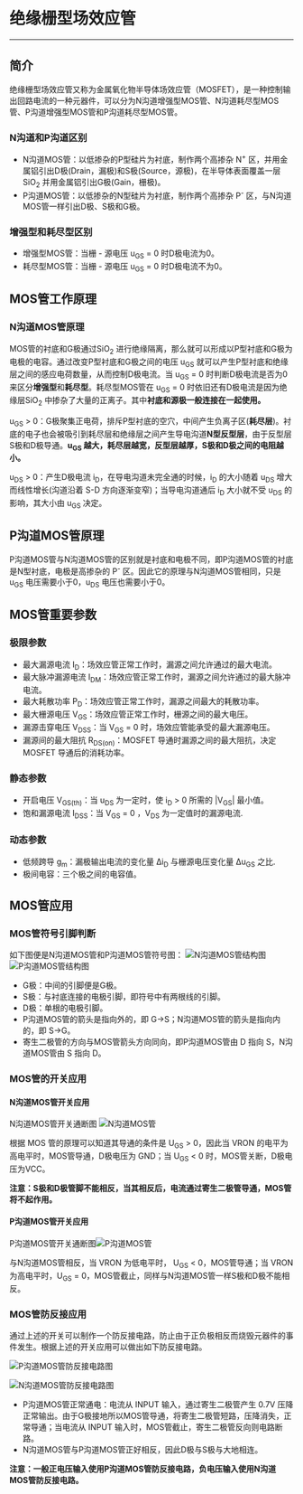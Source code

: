 # 绝缘栅型场效应管

----------------------------------------------------

## 简介

绝缘栅型场效应管又称为金属氧化物半导体场效应管（MOSFET），是一种控制输出回路电流的一种元器件，可以分为N沟道增强型MOS管、N沟道耗尽型MOS管、P沟道增强型MOS管和P沟道耗尽型MOS管。


### N沟道和P沟道区别

* N沟道MOS管：以低掺杂的P型硅片为衬底，制作两个高掺杂 N<sup>+</sup> 区，并用金属铝引出D极(Drain，漏极)和S极(Source，源极)，在半导体表面覆盖一层 SiO<sub>2</sub> 并用金属铝引出G极(Gain，栅极)。
* P沟道MOS管：以低掺杂的N型硅片为衬底，制作两个高掺杂 P<sup>-</sup> 区，与N沟道MOS管一样引出D极、S极和G极。

### 增强型和耗尽型区别

* 增强型MOS管：当栅 - 源电压 u<sub>GS</sub> = 0 时D极电流为0。
* 耗尽型MOS管：当栅 - 源电压 u<sub>GS</sub> = 0 时D极电流不为0。

## MOS管工作原理

### N沟道MOS管原理

MOS管的衬底和G极通过SiO<sub>2</sub> 进行绝缘隔离，那么就可以形成以P型衬底和G极为电极的电容。通过改变P型衬底和G极之间的电压 u<sub>GS</sub> 就可以产生P型衬底和绝缘层之间的感应电荷数量，从而控制D极电流。当 u<sub>GS</sub> = 0 时判断D极电流是否为0来区分**增强型**和**耗尽型**。耗尽型MOS管在 u<sub>GS</sub> = 0 时依旧还有D极电流是因为绝缘层SiO<sub>2</sub>  中掺杂了大量的正离子。其中**衬底和源极一般连接在一起使用。** 

u<sub>GS</sub> > 0：G极聚集正电荷，排斥P型衬底的空穴，中间产生负离子区(**耗尽层**)。衬底的电子也会被吸引到耗尽层和绝缘层之间产生导电沟道**N型反型层**，由于反型层S极和D极导通。**u<sub>GS</sub> 越大，耗尽层越宽，反型层越厚，S极和D极之间的电阻越小。**

u<sub>DS</sub> > 0：产生D极电流 i<sub>D</sub>，在导电沟道未完全通的时候，i<sub>D</sub> 的大小随着 u<sub>DS</sub> 增大而线性增长(沟道沿着 S-D 方向逐渐变窄)；当导电沟道通后 i<sub>D</sub> 大小就不受 u<sub>DS</sub> 的影响，其大小由 u<sub>GS</sub> 决定。

## P沟道MOS管原理

P沟道MOS管与N沟道MOS管的区别就是衬底和电极不同，即P沟道MOS管的衬底是N型衬底，电极是高掺杂的 P<sup>-</sup> 区。因此它的原理与N沟道MOS管相同，只是 u<sub>GS</sub> 电压需要小于0，u<sub>DS</sub> 电压也需要小于0。

## MOS管重要参数

### 极限参数

* 最大漏源电流 I<sub>D</sub>：场效应管正常工作时，漏源之间允许通过的最大电流。
* 最大脉冲漏源电流 I<sub>DM</sub>：场效应管正常工作时，漏源之间允许通过的最大脉冲电流。
* 最大耗散功率 P<sub>D</sub>：场效应管正常工作时，漏源之间最大的耗散功率。
* 最大栅源电压 V<sub>GS</sub>：场效应管正常工作时，栅源之间的最大电压。
* 漏源击穿电压 V<sub>DSS</sub>：当  V<sub>GS</sub> = 0 时，场效应管能承受的最大漏源电压。
* 漏源间的最大阻抗 R<sub>DS(on)</sub>：MOSFET 导通时漏源之间的最大阻抗，决定 MOSFET 导通后的消耗功率。

### 静态参数

* 开启电压 V<sub>GS(th)</sub>：当 u<sub>DS</sub> 为一定时，使 i<sub>D</sub> > 0 所需的 |V<sub>GS</sub>| 最小值。
* 饱和漏源电流 I<sub>DSS</sub>：当 V<sub>GS</sub> = 0 ，V<sub>DS</sub> 为一定值时的漏源电流.

### 动态参数

* 低频跨导 g<sub>m</sub>：漏极输出电流的变化量 Δi<sub>D</sub> 与栅源电压变化量 Δu<sub>GS</sub> 之比.
* 极间电容：三个极之间的电容值。

## MOS管应用

### MOS管符号引脚判断

如下图便是N沟道MOS管和P沟道MOS管符号图：
![N沟道MOS管结构图](/figures/figure1.png) ![P沟道MOS管结构图](/figures/figure2.png)

* G极：中间的引脚便是G极。
* S极：与衬底连接的电极引脚，即符号中有两根线的引脚。
* D极：单根的电极引脚。
* P沟道MOS管的箭头是指向外的，即 G->S；N沟道MOS管的箭头是指向内的，即 S->G。
* 寄生二极管的方向与MOS管箭头方向同向，即P沟道MOS管由 D 指向 S，N沟道MOS管由 S 指向 D。

### MOS管的开关应用

#### N沟道MOS管开关应用

N沟道MOS管开关通断图 ![N沟道MOS管](/figures/figure3.png)



根据 MOS 管的原理可以知道其导通的条件是 U<sub>GS</sub> > 0，因此当 VRON 的电平为高电平时，MOS管导通，D极电压为 GND；当 U<sub>GS</sub> < 0 时，MOS管关断，D极电压为VCC。

**注意：S极和D极管脚不能相反，当其相反后，电流通过寄生二极管导通，MOS管将不起作用。**

#### P沟道MOS管开关应用

P沟道MOS管开关通断图![P沟道MOS管](/figures/figure4.png)

与N沟道MOS管相反，当 VRON 为低电平时， U<sub>GS</sub> < 0，MOS管导通；当 VRON 为高电平时，U<sub>GS</sub> = 0，MOS管截止，同样与N沟道MOS管一样S极和D极不能相反。

### MOS管防反接应用

通过上述的开关可以制作一个防反接电路，防止由于正负极相反而烧毁元器件的事件发生。根据上述的开关应用可以做出如下防反接电路。

![P沟道MOS管防反接电路图](/figures/figure5.png)

![N沟道MOS管防反接电路图](/figures/figure6.png)

* P沟道MOS管正常通电：电流从 INPUT 输入，通过寄生二极管产生 0.7V 压降正常输出。由于G极接地所以MOS管导通，将寄生二极管短路，压降消失，正常导通；当电流从 INPUT 输入时，MOS管截止，寄生二极管反向则电路断路。
* N沟道MOS管与P沟道MOS管正好相反，因此D极与S极与大地相连。

**注意：一般正电压输入使用P沟道MOS管防反接电路，负电压输入使用N沟道MOS管防反接电路。**








